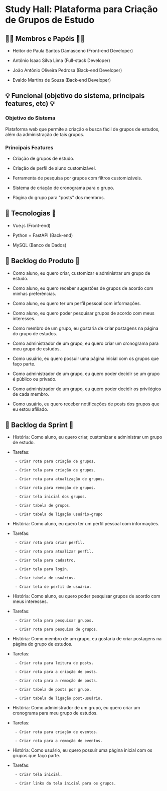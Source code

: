 # Study Hall: Plataforma para Criação de Grupos de Estudo

## :raising_hand_man: Membros e Papéis :raising_hand_man:

  * Heitor de Paula Santos Damasceno (Front-end Developer)

  * Antônio Isaac Silva Lima (Full-stack Developer)

  * João Antônio Oliveira Pedrosa (Back-end Developer)
  
  * Evaldo Martins de Souza (Back-end Developer)


## :bulb: Funcional (objetivo do sistema, principais features, etc) :bulb:

### Objetivo do Sistema

 Plataforma web que permite a criação e busca fácil de grupos de estudos, além da administração de tais grupos.

### Principais Features

- Criação de grupos de estudo.

- Criação de perfil de aluno customizável.

- Ferramenta de pesquisa por grupos com filtros customizáveis.

- Sistema de criação de cronograma para o grupo.

- Página do grupo para "posts" dos membros. 

## :wrench: Tecnologias :wrench:

  * Vue.js (Front-end)

  * Python + FastAPI (Back-end)

  * MySQL (Banco de Dados)

## :book: Backlog do Produto :book:

- Como aluno, eu quero criar, customizar e administrar um grupo de estudo.

- Como aluno, eu quero receber sugestões de grupos de acordo com minhas preferências.

- Como aluno, eu quero ter um perfil pessoal com informações.

- Como aluno, eu quero poder pesquisar grupos de acordo com meus interesses.

- Como membro de um grupo, eu gostaria de criar postagens na página do grupo de estudos.

- Como administrador de um grupo, eu quero criar um cronograma para meu grupo de estudos.

- Como usuário, eu quero possuir uma página inicial com os grupos que faço parte.

- Como administrador de um grupo, eu quero poder decidir se um grupo é público ou privado.

- Como administrador de um grupo, eu quero poder decidir os privilégios de cada membro.

- Como usuário, eu quero receber notificações de posts dos grupos que eu estou afiliado.

## :book: Backlog da Sprint :book:

- História: Como aluno, eu quero criar, customizar e administrar um grupo de estudo.
- Tarefas:
 
       - Criar rota para criação de grupos.
       
       - Criar tela para criação de grupos.
      
       - Criar rota para atualização de grupos.
       
       - Criar rota para remoção de grupos.
       
       - Criar tela inicial dos grupos.
       
       - Criar tabela de grupos.
       
       - Criar tabela de ligação usuário-grupo

- História: Como aluno, eu quero ter um perfil pessoal com informações.
- Tarefas:

       - Criar rota para criar perfil.
       
       - Criar rota para atualizar perfil.
       
       - Criar tela para cadastro. 
       
       - Criar tela para login.
       
       - Criar tabela de usuários.
       
       - Criar tela de perfil de usuário.
       
- História: Como aluno, eu quero poder pesquisar grupos de acordo com meus interesses.
- Tarefas:

       - Criar tela para pesquisar grupos.
        
       - Criar rota para pesquisa de grupos.
       
- História: Como membro de um grupo, eu gostaria de criar postagens na página do grupo de estudos.
- Tarefas:

       - Criar rota para leitura de posts.
         
       - Criar rota para a criação de posts.
       
       - Criar rota para a remoção de posts.
       
       - Criar tabela de posts por grupo.
       
       - Criar tabela de ligação post-usuário.
       
- História: Como administrador de um grupo, eu quero criar um cronograma para meu grupo de estudos.
- Tarefas:

       - Criar rota para criação de eventos.   
       
       - Criar rota para a remoção de eventos.
       


- História: Como usuário, eu quero possuir uma página inicial com os grupos que faço parte.
- Tarefas:

       - Criar tela inicial.
       
       - Criar links da tela inicial para os grupos.
